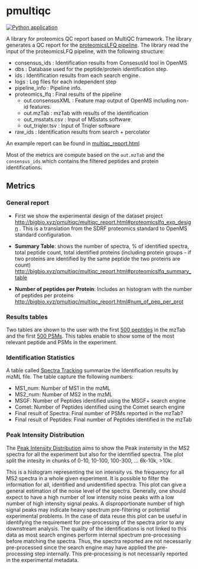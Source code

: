 # pmultiqc
[![Python application](https://github.com/bigbio/pmultiqc/actions/workflows/python-app.yml/badge.svg?branch=main)](https://github.com/bigbio/pmultiqc/actions/workflows/python-app.yml)

A library for proteomics QC report based on MultiQC framework. The library generates a QC report for the [proteomicsLFQ pipeline](https://github.com/nf-core/proteomicslfq). The library read the input of the proteomicsLFQ pipeline, with the following structure:


- consensus_ids       : Identification results from ConsesusId tool in OpenMS
- dbs                 : Database used for the peptide/protein identification step.
- ids                 : Identification results from each search engine.
- logs                : Log files for each independent step
- pipeline_info       : Pipeline info.
- proteomics_lfq      : Final results of the pipeline
  - out.consensusXML  : Feature map output of OpenMS including non-id features.
  - out.mzTab         : mzTab with results of the identification
  - out_msstats.csv   : Input of MSstats software
  - out_triqler.tsv   : Input of Triqler software
- raw_ids             : Identification results from search + percolator

An example report can be found in [multiqc_report.html](http://bigbio.xyz/pmultiqc/multiqc_report.html)

Most of the metrics are compute based on the `out.mzTab` and the `consensus_ids` which contains the filtered peptides and protein identifications.

## Metrics

### General report

- First we show the experimental design of the dataset project http://bigbio.xyz/pmultiqc/multiqc_report.html#proteomicslfq_exp_design . This is a translation from the SDRF proteomics standard to OpenMS standard configuration.
- **Summary Table**: shows the number of spectra, % of identified spectra, total peptide count, total identified proteins (including protein groups - if two proteins are identified by the same peptide the two proteins are count) http://bigbio.xyz/pmultiqc/multiqc_report.html#proteomicslfq_summary_table

- **Number of peptides per Protein**: Includes an histogram with the number of peptides per proteins http://bigbio.xyz/pmultiqc/multiqc_report.html#num_of_pep_per_prot

### Results tables

Two tables are shown to the user with the first [500 peptides](http://bigbio.xyz/pmultiqc/multiqc_report.html#quant_result) in the mzTab and the first [500 PSMs](http://bigbio.xyz/pmultiqc/multiqc_report.html#psm). This tables enable to show some of the most relevant peptide and PSMs in the experiment.

### Identification Statistics

A table called [Spectra Tracking](http://bigbio.xyz/pmultiqc/multiqc_report.html#spectra_tracking) summarize the Identification results by mzML file. The table capture the following numbers:

- MS1_num: Number of MS1 in the mzML
- MS2_num: Number of MS2 in the mzML
- MSGF: Number of Peptides identified using the MSGF+ search engine
- Comet: Number of Peptides identified using the Comet search engine
- Final result of Spectra: Final number of PSMs reported in the mzTab?
- Final result of Peptides: Final number of Peptides identified in the mzTab

### Peak Intensity Distribution

The [Peak Intensity Distribution](http://bigbio.xyz/pmultiqc/multiqc_report.html#Peak_Intensity_Distribution) aims to show the Peak instensity in the MS2 spectra for all the experiment but also for the identified spectra. The plot split the intesity in chunks of 0-10, 10-100, 100-300, ... 6k-10k, >10k.

This is a histogram representing the ion intensity vs. the frequency for all MS2 spectra in a whole given experiment. It is possible to filter the information for all, identified and unidentified spectra. This plot can give a general estimation of the noise level of the spectra. Generally, one should expect to have a high number of low intensity noise peaks with a low number of high intensity signal peaks. A disproportionate number of high signal peaks may indicate heavy spectrum pre-filtering or potential experimental problems. In the case of data reuse this plot can be useful in identifying the requirement for pre-processing of the spectra prior to any downstream analysis. The quality of the identifications is not linked to this data as most search engines perform internal spectrum pre-processing before matching the spectra. Thus, the spectra reported are not necessarily pre-processed since the search engine may have applied the pre-processing step internally. This pre-processing is not necessarily reported in the experimental metadata.




